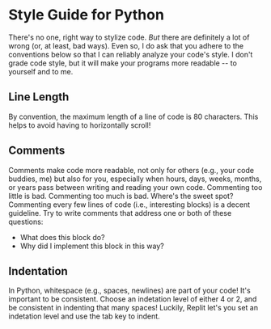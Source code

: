 # Style Guide for Python

There's no one, right way to stylize code. _But_ there are definitely a lot of wrong (or, at least, bad ways). Even so, I do ask that you adhere to the conventions below so that I can reliably analyze your code's style. I don't grade code style, but it will make your programs more readable -- to yourself and to me.

## Line Length

By convention, the maximum length of a line of code is 80 characters. This helps to avoid having to horizontally scroll!

## Comments

Comments make code more readable, not only for others (e.g., your code buddies, me) but also for you, especially when hours, days, weeks, months, or years pass between writing and reading your own code. Commenting too little is bad. Commenting too much is bad. Where's the sweet spot? Commenting every few lines of code (i.e., interesting blocks) is a decent guideline. Try to write comments that address one or both of these questions:

* What does this block do?
* Why did I implement this block in this way?

## Indentation
In Python, whitespace (e.g., spaces, newlines) are part of your code! It's important to be consistent. Choose an indetation level of either 4 or 2, and be consistent in indenting that many spaces! Luckily, Replit let's you set an indetation level and use the tab key to indent.
